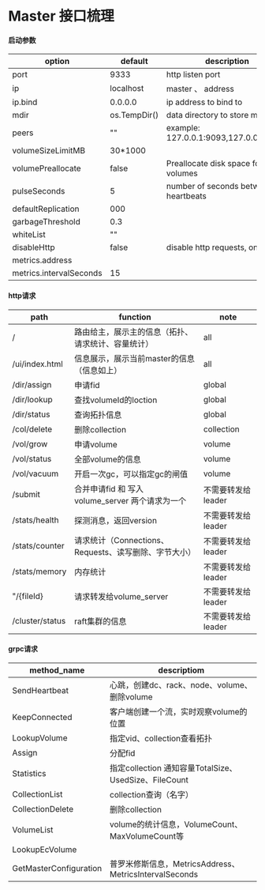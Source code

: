 # Master 接口梳理

#### 启动参数

| option                  | default      | description                            |
| ----------------------- | ------------ | -------------------------------------- |
| port                    | 9333         | http listen port                       |
| ip                      | localhost    | master <ip>、<server> address          |
| ip.bind                 | 0.0.0.0      | ip address to bind to                  |
| mdir                    | os.TempDir() | data directory to store meta data      |
| peers                   | ""           | example: 127.0.0.1:9093,127.0.0.1:9094 |
| volumeSizeLimitMB       | 30*1000      |                                        |
| volumePreallocate       | false        | Preallocate disk space for volumes     |
| pulseSeconds            | 5            | number of seconds between heartbeats   |
| defaultReplication      | 000          |                                        |
| garbageThreshold        | 0.3          |                                        |
| whiteList               | ""           |                                        |
| disableHttp             | false        | disable http requests, only gRPC       |
| metrics.address         |              |                                        |
| metrics.intervalSeconds | 15           |                                        |



#### http请求

| path            | function                                              | note               |
| --------------- | ----------------------------------------------------- | ------------------ |
| /               | 路由给主，展示主的信息（拓扑、请求统计、容量统计）    | all                |
| /ui/index.html  | 信息展示，展示当前master的信息（信息如上）            | all                |
| /dir/assign     | 申请fid                                               | global             |
| /dir/lookup     | 查找volumeId的loction                                 | global             |
| /dir/status     | 查询拓扑信息                                          | global             |
| /col/delete     | 删除collection                                        | collection         |
| /vol/grow       | 申请volume                                            | volume             |
| /vol/status     | 全部volume的信息                                      | volume             |
| /vol/vacuum     | 开启一次gc，可以指定gc的闸值                          | volume             |
| /submit         | 合并申请fid 和 写入volume_server 两个请求为一个       | 不需要转发给leader |
| /stats/health   | 探测消息，返回version                                 | 不需要转发给leader |
| /stats/counter  | 请求统计（Connections、Requests、读写删除、字节大小） | 不需要转发给leader |
| /stats/memory   | 内存统计                                              | 不需要转发给leader |
| "/{fileId}      | 请求转发给volume_server                               | 不需要转发给leader |
| /cluster/status | raft集群的信息                                        | 不需要转发给leader |



#### grpc请求

| method_name            | descriptiom                                            |
| ---------------------- | ------------------------------------------------------ |
| SendHeartbeat          | 心跳，创建dc、rack、node、volume、删除volume           |
| KeepConnected          | 客户端创建一个流，实时观察volume的位置                 |
| LookupVolume           | 指定vid、collection查看拓扑                            |
| Assign                 | 分配fid                                                |
| Statistics             | 指定collection 通知容量TotalSize、UsedSize、FileCount  |
| CollectionList         | collection查询（名字）                                 |
| CollectionDelete       | 删除collection                                         |
| VolumeList             | volume的统计信息，VolumeCount、MaxVolumeCount等        |
| LookupEcVolume         |                                                        |
| GetMasterConfiguration | 普罗米修斯信息，MetricsAddress、MetricsIntervalSeconds |

